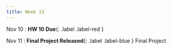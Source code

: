 ```yaml
---
title: Week 13
---
```


Nov 10
:  **HW 10 Due**{: .label .label-red }

Nov 11
:  **Final Project Released**{: .label .label-blue } Final Project

